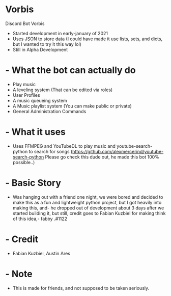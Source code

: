 # Vorbis
Discord Bot Vorbis
- Started development in early-january of 2021
- Uses JSON to store data (I could have made it use lists, sets, and dicts, but I wanted to try it this way lol)
- Still in Alpha Development

# - What the bot can actually do

- Play music
- A leveling system (That can be edited via roles)
- User Profiles
- A music queueing system
- A Music playlist system (You can make public or private)
- General Administration Commands

# - What it uses

- Uses FFMPEG and YouTubeDL to play music and youtube-search-python to search for songs (https://github.com/alexmercerind/youtube-search-python Please go check this dude out, he made this bot 100% possible..)

# - Basic Story

- Was hanging out with a friend one night, we were bored and decided to make this as a fun and lightweight python project, but I got heavily into making this, and-
  he dropped out of development about 3 days after we started building it, but still, credit goes to Fabian Kuzbiel for making think of this idea,-
  fabby .#1122

# - Credit

- Fabian Kuzbiel, Austin Ares

# - Note

- This is made for friends, and not supposed to be taken seriously.
